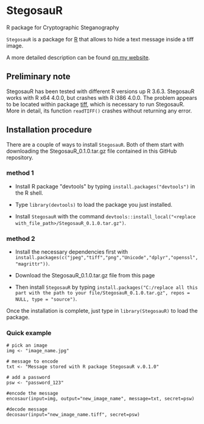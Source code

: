 # StegosauR
R package for Cryptographic Steganography

```StegosauR``` is a package for [R](https://cran.r-project.org/) that allows to hide a text message inside a tiff image.

A more detailed description can be found [on my website](https://www.zanon.xyz/cryptographic_steganography_StegosauR_intro.html).

## Preliminary note
StegosauR has been tested with different R versions up R 3.6.3.
StegosauR works with R x64 4.0.0, but crashes with R i386 4.0.0. The problem appears to be located within package [tiff](https://cran.r-project.org/web/packages/tiff/index.html), which is necessary to run StegosauR. More in detail, its function ```readTIFF()``` crashes without returning any error.   

## Installation procedure

There are a couple of ways to install ```StegosauR```. Both of them start with downloading the StegosauR_0.1.0.tar.gz file contained in this GitHub repository.

### method 1
  * Install R package "devtools" by typing ```install.packages("devtools")``` in the R shell. 
  
  * Type ```library(devtools)``` to load the package you just installed.
  
  * Install ```StegosauR``` with the command ```devtools::install_local("<replace with_file_path>/StegosauR_0.1.0.tar.gz")```.


### method 2
  * Install the necessary dependencies first with ```install.packages(c("jpeg","tiff","png","Unicode","dplyr","openssl","magrittr"))```.
  
  * Download the StegosauR_0.1.0.tar.gz file from this page
  
  * Then install ```StegosauR``` by typing ```install.packages("C:/replace all this part with the path to your file/StegosauR_0.1.0.tar.gz", repos = NULL, type = "source")```.



Once the installation is complete, just type in ```library(StegosauR)``` to load the package.


### Quick example

``` {r}
# pick an image
img <- "image_name.jpg"

# message to encode
txt <- "Message stored with R package StegosauR v.0.1.0"

# add a password
psw <- "password_123"

#encode the message
encosaur(input=img, output="new_image_name", message=txt, secret=psw)

#decode message
decosaur(input="new_image_name.tiff", secret=psw)

```
